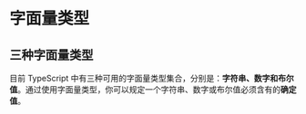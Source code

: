 # 字面量类型

## 三种字面量类型

目前 TypeScript 中有三种可用的字面量类型集合，分别是：**字符串、数字和布尔值**。通过使用字面量类型，你可以规定一个字符串、数字或布尔值必须含有的**确定值**。
